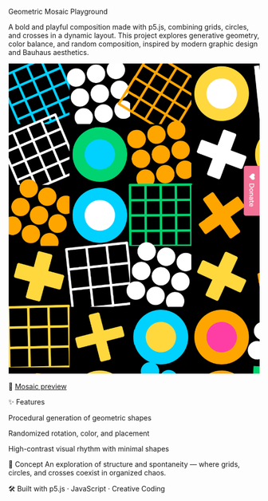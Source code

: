 Geometric Mosaic Playground

A bold and playful composition made with p5.js, combining grids, circles, and crosses in a dynamic layout.
This project explores generative geometry, color balance, and random composition, inspired by modern graphic design and Bauhaus aesthetics.

<img src="./assets/mosaicP5org.png" alt="Mosaic preview" width="600"/>

🔗 [Mosaic preview](https://p5js-mosaic.netlify.app)

✨ Features

Procedural generation of geometric shapes

Randomized rotation, color, and placement

High-contrast visual rhythm with minimal shapes

🧠 Concept
An exploration of structure and spontaneity — where grids, circles, and crosses coexist in organized chaos.

🛠️ Built with
p5.js · JavaScript · Creative Coding
